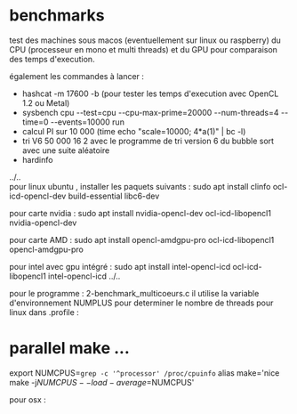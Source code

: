# benchmarks
test des machines sous macos (eventuellement sur linux ou raspberry) du CPU (processeur en mono et multi threads) et du GPU
pour comparaison des temps d'execution.

également les commandes à lancer :  
  - hashcat -m 17600 -b (pour tester les temps d'execution avec OpenCL 1.2 ou Metal)
  - sysbench cpu --test=cpu --cpu-max-prime=20000 --num-threads=4 --time=0 --events=10000 run
  - calcul PI sur 10 000 (time echo "scale=10000; 4*a(1)" | bc -l)
  - tri V6 50 000 16 2 avec le programme de tri version 6 du bubble sort avec une suite aléatoire 
  - hardinfo

../..    
pour linux ubuntu , installer les paquets suivants : 
sudo apt install clinfo ocl-icd-opencl-dev build-essential libc6-dev 


pour carte nvidia : sudo apt install nvidia-opencl-dev ocl-icd-libopencl1 nvidia-opencl-dev 

pour carte AMD : sudo apt install opencl-amdgpu-pro ocl-icd-libopencl1 opencl-amdgpu-pro

pour intel avec gpu intégré : sudo apt install intel-opencl-icd ocl-icd-libopencl1 intel-opencl-icd
../..


pour le programme : 2-benchmark_multicoeurs.c
il utilise la variable d'environnement NUMPLUS pour determiner le nombre de threads
pour linux dans .profile  : 
# parallel make ... 
export NUMCPUS=`grep -c '^processor' /proc/cpuinfo`
alias make='nice make -j$NUMCPUS --load-average=$NUMCPUS'

pour osx : 





